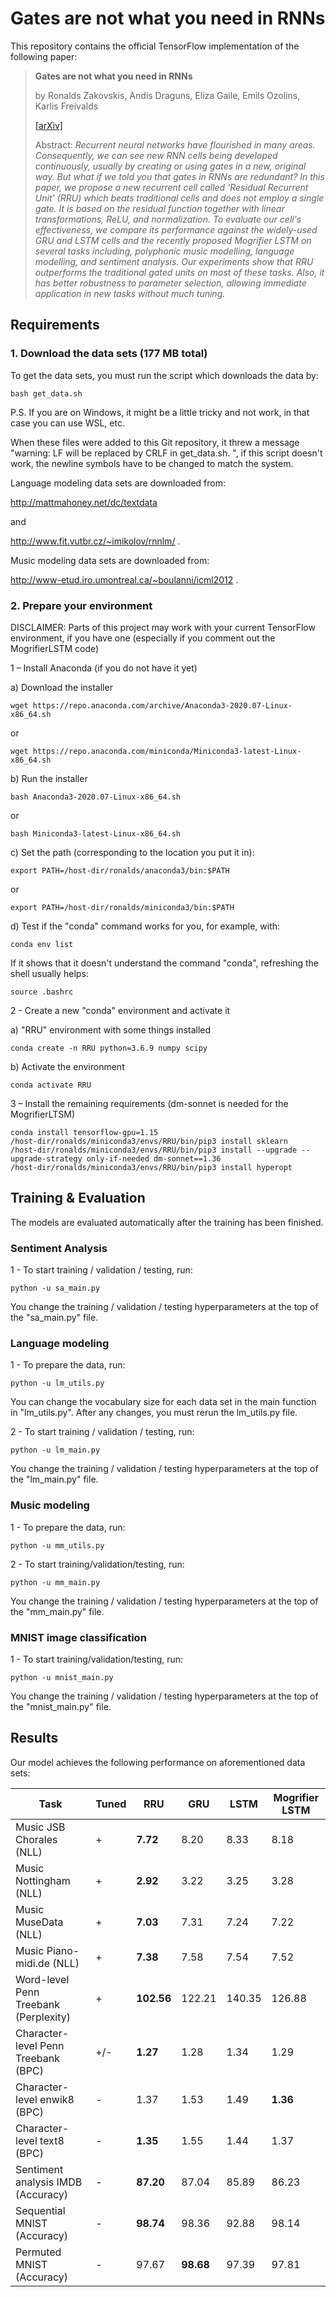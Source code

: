 # Gates are not what you need in RNNs
This repository contains the official TensorFlow implementation of the following paper:
> **Gates are not what you need in RNNs**
> 
> by  Ronalds Zakovskis, Andis Draguns, Eliza Gaile, Emils Ozolins, Karlis Freivalds  
> 
> [[arXiv]](https://github.com/LUMII-Syslab/RRU)
> 
>  Abstract: _Recurrent neural networks have flourished in many areas. Consequently, we can see new RNN cells being developed continuously, usually by creating or using gates in a new, original way. But what if we told you that gates in RNNs are redundant? In this paper, we propose a new recurrent cell called 'Residual Recurrent Unit' (RRU) which beats traditional cells and does not employ a single gate. It is based on the residual function together with linear transformations, ReLU, and normalization. To evaluate our cell's effectiveness, we compare its performance against the widely-used GRU and LSTM cells and the recently proposed Mogrifier LSTM on several tasks including, polyphonic music modelling, language modelling, and sentiment analysis. Our experiments show that RRU outperforms the traditional gated units on most of these tasks. Also, it has better robustness to parameter selection, allowing immediate application in new tasks without much tuning._

## Requirements

### 1. Download the data sets (177 MB total)

To get the data sets, you must run the script which downloads the data by:
```
bash get_data.sh
```


P.S. If you are on Windows, it might be a little tricky and not work, in that case you can use WSL, etc.
<!--```
cd '/mnt/c/Users/YOUR PATH/RRU'
bash get_data.sh
```-->
	
When these files were added to this Git repository, it threw a message "warning: LF will be replaced by CRLF in get_data.sh.
", if this script doesn't work, the newline symbols have to be changed to match the system.

Language modeling data sets are downloaded from:

http://mattmahoney.net/dc/textdata

and

http://www.fit.vutbr.cz/~imikolov/rnnlm/ .

Music modeling data sets are downloaded from:

http://www-etud.iro.umontreal.ca/~boulanni/icml2012 .

### 2. Prepare your environment

DISCLAIMER: Parts of this project may work with your current TensorFlow environment, if you have one (especially if you comment
out the MogrifierLSTM code)

1 – Install Anaconda (if you do not have it yet)

a) Download the installer
```
wget https://repo.anaconda.com/archive/Anaconda3-2020.07-Linux-x86_64.sh
```

or

```
wget https://repo.anaconda.com/miniconda/Miniconda3-latest-Linux-x86_64.sh
```

b) Run the installer
```
bash Anaconda3-2020.07-Linux-x86_64.sh
```

or

```
bash Miniconda3-latest-Linux-x86_64.sh
```

c) Set the path (corresponding to the location you put it in):
```
export PATH=/host-dir/ronalds/anaconda3/bin:$PATH
```

or  

```
export PATH=/host-dir/ronalds/miniconda3/bin:$PATH
```

d) Test if the "conda" command works for you, for example, with:

```
conda env list
```

If it shows that it doesn't understand the command "conda", refreshing the shell usually helps:

```
source .bashrc
```

2 - Create a new "conda" environment and activate it

a) "RRU" environment with some things installed
```
conda create -n RRU python=3.6.9 numpy scipy
```

b) Activate the environment
```
conda activate RRU
```

3 – Install the remaining requirements (dm-sonnet is needed for the MogrifierLTSM)

```
conda install tensorflow-gpu=1.15
/host-dir/ronalds/miniconda3/envs/RRU/bin/pip3 install sklearn
/host-dir/ronalds/miniconda3/envs/RRU/bin/pip3 install --upgrade --upgrade-strategy only-if-needed dm-sonnet==1.36
/host-dir/ronalds/miniconda3/envs/RRU/bin/pip3 install hyperopt
```

## Training & Evaluation

The models are evaluated automatically after the training has been finished.

### Sentiment Analysis
1 - To start training / validation / testing, run:
```
python -u sa_main.py
```

You change the training / validation / testing hyperparameters at the top of the "sa_main.py" file.

### Language modeling

1 - To prepare the data, run:
```
python -u lm_utils.py
```

You can change the vocabulary size for each data set in the main function in "lm_utils.py". After any changes, you must
rerun the lm_utils.py file.

2 - To start training / validation / testing, run:
```
python -u lm_main.py
```

You change the training / validation / testing hyperparameters at the top of the "lm_main.py" file.

### Music modeling

1 - To prepare the data, run:
```
python -u mm_utils.py
```

2 - To start training/validation/testing, run:
```
python -u mm_main.py
```

You change the training / validation / testing hyperparameters at the top of the "mm_main.py" file.

### MNIST image classification

1 - To start training/validation/testing, run:
```
python -u mnist_main.py
```

You change the training / validation / testing hyperparameters at the top of the "mnist_main.py" file.

## Results

Our model achieves the following performance on aforementioned data sets:

<!-- ### [Image Classification on ImageNet](https://paperswithcode.com/sota/image-classification-on-imagenet) -->

| Task                                  | Tuned | RRU        | GRU        | LSTM   | Mogrifier LSTM |
| ------------------------------------- | ----- | ---------- | ---------- | ------ | -------------- |
| Music JSB Chorales (NLL)              | +     | **7.72**   | 8.20       | 8.33   | 8.18           |
| Music Nottingham (NLL)                | +     | **2.92**   | 3.22       | 3.25   | 3.28           |
| Music MuseData (NLL)                  | +     | **7.03**   | 7.31       | 7.24   | 7.22           |
| Music Piano-midi.de (NLL)             | +     | **7.38**   | 7.58       | 7.54   | 7.52           |
| Word-level Penn Treebank (Perplexity) | +     | **102.56** | 122.21     | 140.35 | 126.88         |
| Character-level Penn Treebank (BPC)   | +/-   | **1.27**   | 1.28       | 1.34   | 1.29           |
| Character-level enwik8 (BPC)          | -     | 1.37       | 1.53       | 1.49   | **1.36**       |
| Character-level text8 (BPC)           | -     | **1.35**   | 1.55       | 1.44   | 1.37           |
| Sentiment analysis IMDB (Accuracy)    | -     | **87.20**  | 87.04      | 85.89  | 86.23          |
| Sequential MNIST (Accuracy)           | -     | **98.74**  | 98.36      | 92.88  | 98.14          |
| Permuted MNIST (Accuracy)             | -     | 97.67      | **98.68**  | 97.39  | 97.81          |

<!--
## Contributing

>📋  Pick a licence and describe how to contribute to your code repository. 
-->
